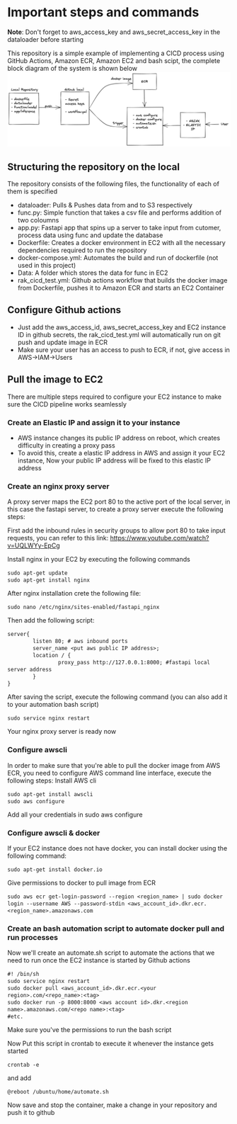 # Important steps and commands
**Note**: Don't forget to aws_access_key and aws_secret_access_key in the dataloader before starting  

This repository is a simple example of implementing a CICD process using GitHub Actions, Amazon ECR, Amazon EC2 and bash scipt, the complete block diagram of the system is shown below
![plot](./metafiles/figure.png)


## Structuring the repository on the local
The repository consists of the following files, the functionality of each of them is specified

* dataloader: Pulls & Pushes data from and to S3 respectively
* func.py: Simple function that takes a csv file and performs addition of two coloumns 
* app.py: Fastapi app that spins up a server to take input from cutomer, process data using func and update the database
* Dockerfile: Creates a docker environment in EC2 with all the necessary dependencies required to run the repository
* docker-compose.yml: Automates the build and run of dockerfile (not used in this project)
* Data: A folder which stores the data for func in EC2
* rak_cicd_test.yml: Github actions workflow that builds the docker image from Dockerfile, pushes it to Amazon ECR and starts an EC2 Container

## Configure Github actions 

* Just add the aws_access_id, aws_secret_access_key and EC2 instance ID in github secrets, the rak_cicd_test.yml will automatically run on git push and update image in ECR
* Make sure your user has an access to push to ECR, if not, give access in AWS->IAM->Users

## Pull the image to EC2

There are multiple steps required to configure your EC2 instance to make sure the CICD pipeline works seamlessly

### Create an Elastic IP and assign it to your instance 

* AWS instance changes its public IP address on reboot, which creates difficulty in creating a proxy pass
* To avoid this, create a elastic IP address in AWS and assign it your EC2 instance, Now your public IP address will be fixed to this elastic IP address 

### Create an nginx proxy server 

A proxy server maps the EC2 port 80 to the active port of the local server, in this case the fastapi server, to create a proxy server execute the following steps:

First add the inbound rules in security groups to allow port 80 to take input requests, you can refer to this link: https://www.youtube.com/watch?v=UQLWYy-EpCg

Install nginx in your EC2 by executing the following commands 
```
sudo apt-get update
sudo apt-get install nginx
```
After nginx installation crete the following file:

```
sudo nano /etc/nginx/sites-enabled/fastapi_nginx 
```

Then add the following script: 
```
server{
        listen 80; # aws inbound ports
        server_name <put aws public IP address>;
        location / {
                proxy_pass http://127.0.0.1:8000; #fastapi local server address
        }
}
```

After saving the script, execute the following command (you can also add it to your automation bash script)

```
sudo service nginx restart
```
Your nginx proxy server is ready now 

### Configure awscli 

In order to make sure that you're able to pull the docker image from AWS ECR, you need to configure AWS command line interface, execute the following steps:
Install AWS cli
```
sudo apt-get install awscli
sudo aws configure
```
Add all your credentials in sudo aws configure


### Configure awscli & docker

If your EC2 instance does not have docker, you can install docker using the following command:

```
sudo apt-get install docker.io
```

Give permissions to docker to pull image from ECR

```
sudo aws ecr get-login-password --region <region_name> | sudo docker login --username AWS --password-stdin <aws_account_id>.dkr.ecr.<region_name>.amazonaws.com
```

### Create an bash automation script to automate docker pull and run processes

Now we'll create an automate.sh script to automate the actions that we need to run once the EC2 instance is started by Github actions 

```
#! /bin/sh
sudo service nginx restart
sudo docker pull <aws_account_id>.dkr.ecr.<your region>.com/<repo_name>:<tag>
sudo docker run -p 8000:8000 <aws account id>.dkr.<region name>.amazonaws.com/<repo name>:<tag> 
#etc.
```
Make sure  you've the permissions to run the bash script

Now Put this script in crontab to execute it whenever the instance gets started

```
crontab -e 
```

and add

```
@reboot /ubuntu/home/automate.sh
```
Now save and stop the container, make a change in your repository and push it to github
